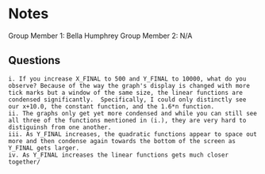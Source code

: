 # Notes

Group Member 1: Bella Humphrey
Group Member 2: N/A

## Questions
    i. If you increase X_FINAL to 500 and Y_FINAL to 10000, what do you observe? Because of the way the graph's display is changed with more tick marks but a window of the same size, the linear functions are condensed significantly.  Specifically, I could only distinctly see our x+10.0, the constant function, and the 1.6*n function.
    ii. The graphs only get yet more condensed and while you can still see all three of the functions mentioned in (i.), they are very hard to distiguinsh from one another.
    iii. As Y_FINAL increases, the quadratic functions appear to space out more and then condense again towards the bottom of the screen as Y_FINAL gets larger.
    iv. As Y_FINAL increases the linear functions gets much closer together/